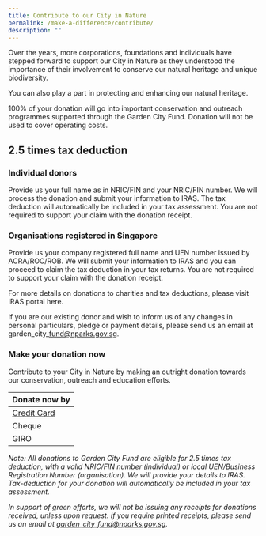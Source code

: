 ```yaml
---
title: Contribute to our City in Nature
permalink: /make-a-difference/contribute/
description: ""
---
```

Over the years, more corporations, foundations and individuals have stepped forward to support our City in Nature as they understood the importance of their involvement to conserve our natural heritage and unique biodiversity.

You can also play a part in protecting and enhancing our natural heritage.

100% of your donation will go into important conservation and outreach programmes supported through the Garden City Fund. Donation will not be used to cover operating costs.

2.5 times tax deduction
-----------------------

### Individual donors

Provide us your full name as in NRIC/FIN and your NRIC/FIN number. We will process the donation and submit your information to IRAS. The tax deduction will automatically be included in your tax assessment. You are not required to support your claim with the donation receipt.

### Organisations registered in Singapore

Provide us your company registered full name and UEN number issued by ACRA/ROC/ROB. We will submit your information to IRAS and you can proceed to claim the tax deduction in your tax returns. You are not required to support your claim with the donation receipt.

For more details on donations to charities and tax deductions, please visit IRAS portal here.

If you are our existing donor and wish to inform us of any changes in personal particulars, pledge or payment details, please send us an email at garden\_city\_fund@nparks.gov.sg.

### Make your donation now

Contribute to your City in Nature by making an outright donation towards our conservation, outreach and education efforts.


|Donate now by |
| -------- | 
|[Credit Card](https://www.giving.sg/garden-city-fund)|
|Cheque|
|GIRO|




_Note: All donations to Garden City Fund are eligible for 2.5 times tax deduction, with a valid NRIC/FIN number (individual) or local UEN/Business Registration Number (organisation). We will provide your details to IRAS. Tax-deduction for your donation will automatically be included in your tax assessment._

_In support of green efforts, we will not be issuing any receipts for donations received, unless upon request. If you require printed receipts, please send us an email at garden_city_fund@nparks.gov.sg._